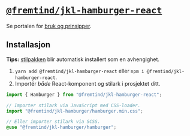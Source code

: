 # [`@fremtind/jkl-hamburger-react`](https://jokul.fremtind.no/komponenter/hamburger)

Se portalen for [bruk og prinsipper](https://jokul.fremtind.no/komponenter/hamburger).

## Installasjon

**Tips:** [stilpakken](../hamburger/) blir automatisk installert som en avhengighet.

1. `yarn add @fremtind/jkl-hamburger-react` eller `npm i @fremtind/jkl-hamburger-react`.
2. Importér _både_ React-komponent og stilark i prosjektet ditt.

```js
import { Hamburger } from "@fremtind/jkl-hamburger-react";

// Importer stilark via JavaScript med CSS-loader.
import "@fremtind/jkl-hamburger/hamburger.min.css";
```

```scss
// Eller importer stilark via SCSS.
@use "@fremtind/jkl-hamburger/hamburger";
```

